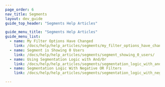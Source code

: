 ```yaml
---
page_order: 6
nav_title: Segments
layout: dev_guide
guide_top_header: "Segments Help Articles"

guide_menu_title: "Segments Help Articles"
guide_menu_list:
  - name: My Filter Options Have Changed
    link: /docs/help/help_articles/segments/my_filter_options_have_changed/
  - name: Segment is Showing 0 Users
    link: /docs/help/help_articles/segments/segment_showing_0_users/
  - name: Using Segmentation Logic with And/Or
    link: /docs/help/help_articles/segments/segmentation_logic_with_and_or/
  - name: Segmentation Logic With Negative OR Filters
    link: /docs/help/help_articles/segments/segmentation_logic_with_negative_or_filters/

---
```

